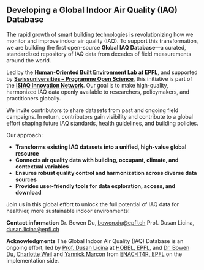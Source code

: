 ## Developing a Global Indoor Air Quality (IAQ) Database

The rapid growth of smart building technologies is revolutionizing how we monitor and improve indoor air quality (IAQ). To support this transformation, we are building the first open-source **Global IAQ Database**—a curated, standardized repository of IAQ data from decades of field measurements around the world.

Led by the **[Human-Oriented Built Environment Lab](https://www.epfl.ch/labs/hobel/) at EPFL**, and supported by **[Swissuniversities – Programme Open Science](https://www.swissuniversities.ch/en/topics/open-science/open-science-programme)**, this initiative is part of the **[ISIAQ Innovation Network](https://www.isiaq.org/developing_a_global_iaq_databa.php)**. Our goal is to make high-quality, harmonized IAQ data openly available to researchers, policymakers, and practitioners globally.

We invite contributors to share datasets from past and ongoing field campaigns. In return, contributors gain visibility and contribute to a global effort shaping future IAQ standards, health guidelines, and building policies.

Our approach:
* **Transforms existing IAQ datasets into a unified, high-value global resource**
* **Connects air quality data with building, occupant, climate, and contextual variables**
* **Ensures robust quality control and harmonization across diverse data sources**
* **Provides user-friendly tools for data exploration, access, and download**

Join us in this global effort to unlock the full potential of IAQ data for healthier, more sustainable indoor environments! 

**Contact information**
Dr. Bowen Du, [bowen.du@epfl.ch](mailto:bowen.du@epfl.ch)
Prof. Dusan Licina, [dusan.licina@epfl.ch](mailto:dusan.licina@epfl.ch)

**Acknowledgments**
The Global Indoor Air Quality (IAQ) Database is an ongoing effort, led by [Prof. Dusan Licina](https://people.epfl.ch/dusan.licina) at [HOBEL, EPFL](https://www.epfl.ch/labs/hobel), and [Dr. Bowen Du](https://people.epfl.ch/bowen.du), [Charlotte Weil](https://people.epfl.ch/charlotte.weil) and [Yannick Marcon](https://people.epfl.ch/yannick.marcon) from [ENAC-IT4R, EPFL](https://www.epfl.ch/schools/enac/about/data-at-enac/enac-it4research/) on the implementation side.